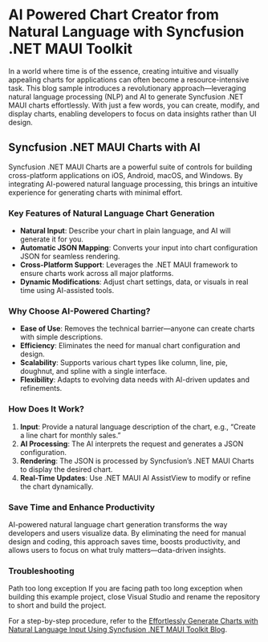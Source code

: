 # AI Powered Chart Creator from Natural Language with Syncfusion .NET MAUI Toolkit

In a world where time is of the essence, creating intuitive and visually appealing charts for applications can often become a resource-intensive task. This blog sample introduces a revolutionary approach—leveraging natural language processing (NLP) and AI to generate Syncfusion .NET MAUI charts effortlessly. With just a few words, you can create, modify, and display charts, enabling developers to focus on data insights rather than UI design.  

## Syncfusion .NET MAUI Charts with AI  
Syncfusion .NET MAUI Charts are a powerful suite of controls for building cross-platform applications on iOS, Android, macOS, and Windows. By integrating AI-powered natural language processing, this brings an intuitive experience for generating charts with minimal effort.  

### Key Features of Natural Language Chart Generation  
- **Natural Input**: Describe your chart in plain language, and AI will generate it for you.  
- **Automatic JSON Mapping**: Converts your input into chart configuration JSON for seamless rendering.  
- **Cross-Platform Support**: Leverages the .NET MAUI framework to ensure charts work across all major platforms.  
- **Dynamic Modifications**: Adjust chart settings, data, or visuals in real time using AI-assisted tools.  

### Why Choose AI-Powered Charting?  
- **Ease of Use**: Removes the technical barrier—anyone can create charts with simple descriptions.  
- **Efficiency**: Eliminates the need for manual chart configuration and design.  
- **Scalability**: Supports various chart types like column, line, pie, doughnut, and spline with a single interface.  
- **Flexibility**: Adapts to evolving data needs with AI-driven updates and refinements.  

### How Does It Work?  
1. **Input**: Provide a natural language description of the chart, e.g., “Create a line chart for monthly sales.”  
2. **AI Processing**: The AI interprets the request and generates a JSON configuration.  
3. **Rendering**: The JSON is processed by Syncfusion’s .NET MAUI Charts to display the desired chart.  
4. **Real-Time Updates**: Use .NET MAUI AI AssistView to modify or refine the chart dynamically.  

### Save Time and Enhance Productivity  
AI-powered natural language chart generation transforms the way developers and users visualize data. By eliminating the need for manual design and coding, this approach saves time, boosts productivity, and allows users to focus on what truly matters—data-driven insights.  

### Troubleshooting
Path too long exception
If you are facing path too long exception when building this example project, close Visual Studio and rename the repository to short and build the project.

For a step-by-step procedure, refer to the [Effortlessly Generate Charts with Natural Language Input Using Syncfusion .NET MAUI Toolkit Blog](https://www.syncfusion.com/blogs/post/create-maui-chart-from-natural-language).